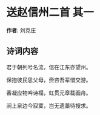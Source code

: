 # 送赵信州二首  其一

**作者**: 刘克庄

## 诗词内容

君于朝列号名流，信在江东亦望州。

保抱彼民思父母，赍咨吾辈惜交游。

香凝应物吟诗榻，虹贯元章载画舟。

涧上泉边今寂寞，岂无遗藁待搜求。

